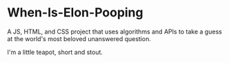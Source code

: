 # When-Is-Elon-Pooping
A JS, HTML, and CSS project that uses algorithms and APIs to take a guess at the world's most beloved unanswered question.


I'm a little teapot, short and stout.